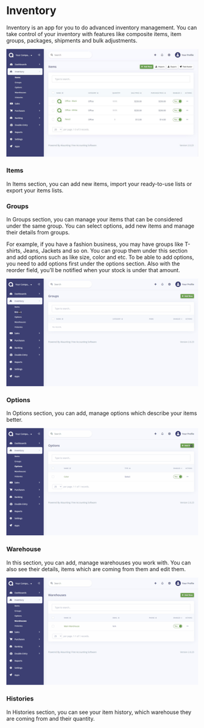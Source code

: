 Inventory
=========

Inventory is an app for you to do advanced inventory management. You can take control of your inventory with features like composite items, item groups, packages, shipments and bulk adjustments.

![Inventory](_images/inventory.JPG)

### Items

In Items section, you can add new items, import your ready-to-use lists or export your items lists.

### Groups

In Groups section, you can manage your items that can be considered under the same group. You can select options, add new items and manage their details from groups.

For example, if you have a fashion business, you may have groups like T-shirts, Jeans, Jackets and so on. You can group them under this section and add options such as like size, color and etc. To be able to add options, you need to add options first under the options section. Also with the reorder field, you’ll be notified when your stock is under that amount.

![Groups](_images/inventory-groups.gif)

### Options

In Options section, you can add, manage options which describe your items better.

![Options](_images/inventory-options.gif)

### Warehouse

In this section, you can add, manage warehouses you work with. You can also see their details, items which are coming from them and edit them.

![Warehouses](_images/inventory-warehouse.gif)

### Histories

In Histories section, you can see your item history, which warehouse they are coming from and their quantity.
